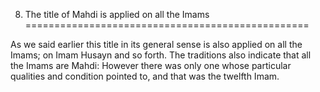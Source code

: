 8. The title of Mahdi is applied on all the Imams
=================================================

As we said earlier this title in its general sense is also applied on
all the Imams; on Imam Husayn and so forth. The traditions also indicate
that all the Imams are Mahdi: However there was only one whose
particular qualities and condition pointed to, and that was the twelfth
Imam.


